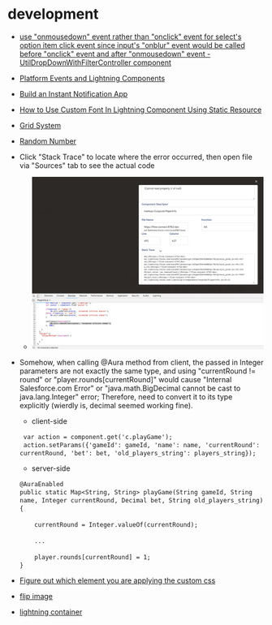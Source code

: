 # development

* [use "onmousedown" event rather than "onclick" event for select's option item click event since input's "onblur" event would be called before "onclick" event and after "onmousedown" event - UtilDropDownWithFilterController component](https://stackoverflow.com/questions/15196352/prevent-onblur-code-to-execute-if-clicked-on-submit-button/15196689#15196689)

* [Platform Events and Lightning Components](https://andyinthecloud.com/2017/11/12/platform-events-and-lightning-components/)

* [Build an Instant Notification App](https://trailhead.salesforce.com/projects/workshop-platform-events)

* [How to Use Custom Font In Lightning Component Using Static Resource](http://sfdcmonkey.com/2017/06/22/custom-font-lightning-component-static-resource/)

* [Grid System](https://www.lightningdesignsystem.com/utilities/grid/)

* [Random Number](https://developer.salesforce.com/blogs/developer-relations/2013/07/selecting-random-numbers-and-records-on-the-force-com-platform-part-1.html)

* Click "Stack Trace" to locate where the error occurred, then open file via "Sources" tab to see the actual code
    * ![alt text](https://github.com/jacky1999cn2000/sfdx-cozycub/blob/master/notes/images/1.png "screenshot")

* Somehow, when calling @Aura method from client, the passed in Integer parameters are not exactly the same type, and using "currentRound != round" or "player.rounds[currentRound]" would cause "Internal Salesforce.com Error" or "java.math.BigDecimal cannot be cast to java.lang.Integer" error; Therefore, need to convert it to its type explicitly (wierdly is, decimal seemed working fine).

    * client-side 
    ```
     var action = component.get('c.playGame');
     action.setParams({'gameId': gameId, 'name': name, 'currentRound': currentRound, 'bet': bet, 'old_players_string': players_string});
    ```

    * server-side
    ```
    @AuraEnabled
    public static Map<String, String> playGame(String gameId, String name, Integer currentRound, Decimal bet, String old_players_string){

        currentRound = Integer.valueOf(currentRound);

        ...

        player.rounds[currentRound] = 1;
    }
    ```

* [Figure out which element you are applying the custom css](https://salesforce.stackexchange.com/questions/147153/lightning-icon-color-is-not-changing-using-the-fill-css)

* [flip image](https://davidwalsh.name/css-flip)

* [lightning container](https://developer.salesforce.com/blogs/2018/04/lightning-container-component-building-components-with-react-angular-and-other-libraries.html)